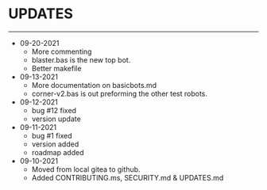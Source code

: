 # UPDATES

---
- 09-20-2021
  - More commenting
  - blaster.bas is the new top bot.
  - Better makefile
- 09-13-2021
  - More documentation on basicbots.md
  - corner-v2.bas is out preforming the other test robots.
- 09-12-2021
  - bug #12 fixed
  - version update
- 09-11-2021
  - bug #1 fixed
  - version added
  - roadmap added
- 09-10-2021 
  - Moved from local gitea to github. 
  - Added CONTRIBUTING.ms, SECURITY.md & UPDATES.md

